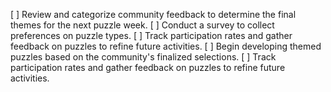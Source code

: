 [ ] Review and categorize community feedback to determine the final themes for the next puzzle week.
[ ] Conduct a survey to collect preferences on puzzle types.
[ ] Track participation rates and gather feedback on puzzles to refine future activities.
[ ] Begin developing themed puzzles based on the community's finalized selections.
[ ] Track participation rates and gather feedback on puzzles to refine future activities.